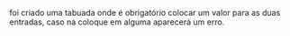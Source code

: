 foi criado uma tabuada onde é obrigatório colocar um valor para as duas entradas, caso na coloque em alguma aparecerá um erro.
